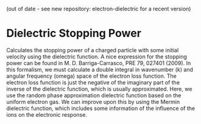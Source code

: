 (out of date - see new repository: electron-dielectric for a recent version)

# Dielectric Stopping Power
Calculates the stopping power of a charged particle with some initial velocity using the dielectric function.
A nice expression for the stopping power can be found in M. D. Barriga-Carrasco, PRE 79, 027401 (2009).
In this formalism, we must calculate a double integral in wavenumber (k) and angular frequency (omega) space of the electron loss function. The electron loss function is just the negative of the imaginary part of the inverse of the dielectric function, which is usually approximated. Here, we use the random phase approximation dielectric function based on the uniform electron gas. We can improve upon this by using the Mermin dielectric function, which includes some information of the influence of the ions on the electronic response.
